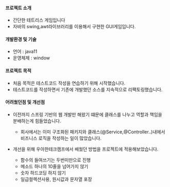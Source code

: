 #### 프로젝트 소개
- 간단한 테트리스 게임입니다
- 자바의 swing,awt라이브러리를 이용해서 구현한 GUI게임입니다.

#### 개발환경 및 기술
- 언어 : java11
- 운영체제 : window

#### 프로젝트 목적
- 처음 목적은 테스트코드 작성을 연습하기 위해 시작했습니다.
- 테스트코드를 작성하면서 기존에 개발했던 소스를 지속적으로 리팩토링했습니다.

#### 어려웠던점 및 개선점
- 이전까지 스프링 기반의 웹 개발만 해왔기 떄문에 클래스를 나누고 역할과 책임을 분배하는게 힘들었습니다.
  - 회사에서는 이미 구조화된 패키지와 클래스(@Service,@Controller..)내에서 비즈니스 로직을 작성하는 일이 많았습니다.

- 개선을 위해 우아한테크캠프에서 배웠던 방법을 프로젝트에 적용해보았습니다.
  - 함수의 들여쓰기는 두번미만으로 진행
  - 메소드 하나의 10줄을 넘어가지 않기
  - 숫자 하드코딩 하지 않기
  - 일급컬렉션사용, 원시값과 문자열 포장
